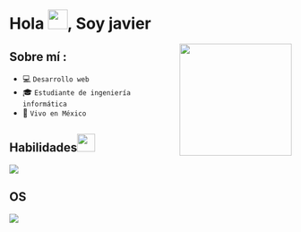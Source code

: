 <div align="center" width="50">
    
</div>
<h1 align="">Hola <img src="https://media.giphy.com/media/hvRJCLFzcasrR4ia7z/giphy.gif" width="35">, Soy javier</h1>

<img align='right' src='https://user-images.githubusercontent.com/5713670/87202985-820dcb80-c2b6-11ea-9f56-7ec461c497c3.gif' width='200'>

## Sobre mí :

- 💻 `Desarrollo web`
- 🎓 `Estudiante de ingeniería informática`
- 🏡 `Vivo en México`

<h2>Habilidades<img src = "https://media2.giphy.com/media/QssGEmpkyEOhBCb7e1/giphy.gif?cid=ecf05e47a0n3gi1bfqntqmob8g9aid1oyj2wr3ds3mg700bl&rid=giphy.gif" width = 32px> </h2>
<p align="left">
  <a href="https://skillicons.dev">
    <img src="https://skillicons.dev/icons?i=github,vscode,react,ts,js,vite,tailwind,java,spring,mysql" />
  </a>
</p>

<h2>OS</h2>
<img src="https://skillicons.dev/icons?i=linux,windows,mikrotik" />


